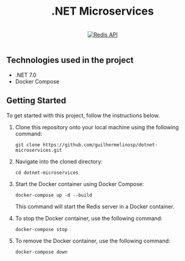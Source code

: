 # <div align="center"> .NET Microservices</div>

</br>

<div align="center">
  <a href="https://www.youtube.com/watch?v=DgVjEo3OGBI" target="">
    <img src="https://i.ytimg.com/vi/DgVjEo3OGBI/hqdefault.jpg?sqp=-oaymwEcCNACELwBSFXyq4qpAw4IARUAAIhCGAFwAcABBg==&rs=AOn4CLB0Kz5QIhDl_zsDjWROgUDZQHf7NQ" alt="Redis API">
  </a>
</div>

</br>

## Technologies used in the project

- .NET 7.0
- Docker Compose

## Getting Started

To get started with this project, follow the instructions below.

1. Clone this repository onto your local machine using the following command:

   ```shell
   git clone https://github.com/guilhermelinosp/dotnet-microservices.git
   ```

2. Navigate into the cloned directory:

   ```shell
   cd dotnet-microservices
   ```

3. Start the Docker container using Docker Compose:

   ```shell
   docker-compose up -d --build
   ```

   This command will start the Redis server in a Docker container.

4. To stop the Docker container, use the following command:

   ```shell
   docker-compose stop
   ```

5. To remove the Docker container, use the following command:

   ```shell
   docker-compose down
   ```
